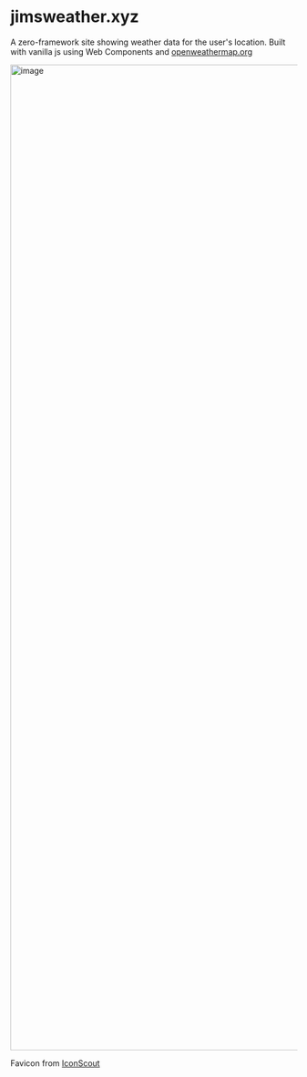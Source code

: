 # jimsweather.xyz

A zero-framework site showing weather data for the user's location. Built with vanilla js using Web Components and [openweathermap.org](https://openweathermap.org/)

<img width="1728" alt="image" src="https://user-images.githubusercontent.com/7976925/180467432-cd5e9592-4c2d-4858-913d-8882bf9a1362.png">

Favicon from [IconScout](https://iconscout.com/)

